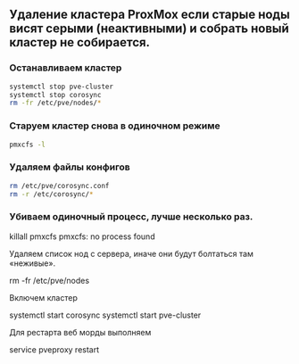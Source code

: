 ## Удаление кластера ProxMox если старые ноды висят серыми (неактивными) и собрать новый кластер не собирается.

### Останавливаем кластер
```bash
systemctl stop pve-cluster
systemctl stop corosync
rm -fr /etc/pve/nodes/*
```

### Старуем кластер снова в одиночном режиме
```bash
pmxcfs -l
```
### Удаляем файлы конфигов
```bash
rm /etc/pve/corosync.conf
rm -r /etc/corosync/*
```
### Убиваем одиночный процесс, лучше несколько раз.

killall pmxcfs
pmxcfs: no process found

Удаляем список нод с сервера, иначе они будут болтаться там «неживые».

rm -fr /etc/pve/nodes

Включем кластер

systemctl start corosync
systemctl start pve-cluster

Для рестарта веб морды выполняем

service pveproxy restart
